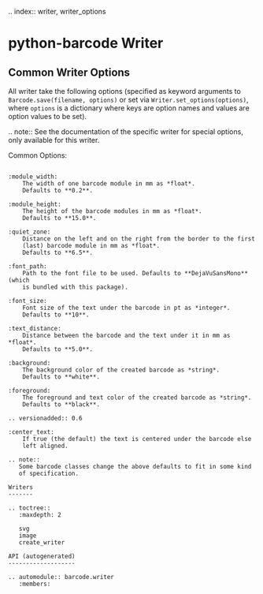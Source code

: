 .. index:: writer, writer_options

# python-barcode Writer

## Common Writer Options

All writer take the following options (specified as keyword arguments
to `Barcode.save(filename, options)` or set via
`Writer.set_options(options)`, where `options` is a dictionary where keys are option names and values are option
values to be set).

.. note::
See the documentation of the specific writer for special options,
only available for this writer.

Common Options:

```

:module_width:
    The width of one barcode module in mm as *float*.
    Defaults to **0.2**.

:module_height:
    The height of the barcode modules in mm as *float*.
    Defaults to **15.0**.

:quiet_zone:
    Distance on the left and on the right from the border to the first
    (last) barcode module in mm as *float*.
    Defaults to **6.5**.

:font_path:
    Path to the font file to be used. Defaults to **DejaVuSansMono** (which
    is bundled with this package).

:font_size:
    Font size of the text under the barcode in pt as *integer*.
    Defaults to **10**.

:text_distance:
    Distance between the barcode and the text under it in mm as *float*.
    Defaults to **5.0**.

:background:
    The background color of the created barcode as *string*.
    Defaults to **white**.

:foreground:
    The foreground and text color of the created barcode as *string*.
    Defaults to **black**.

.. versionadded:: 0.6

:center_text:
    If true (the default) the text is centered under the barcode else
    left aligned.

.. note::
   Some barcode classes change the above defaults to fit in some kind
   of specification.

Writers
-------

.. toctree::
   :maxdepth: 2

   svg
   image
   create_writer

API (autogenerated)
-------------------

.. automodule:: barcode.writer
   :members:
```
